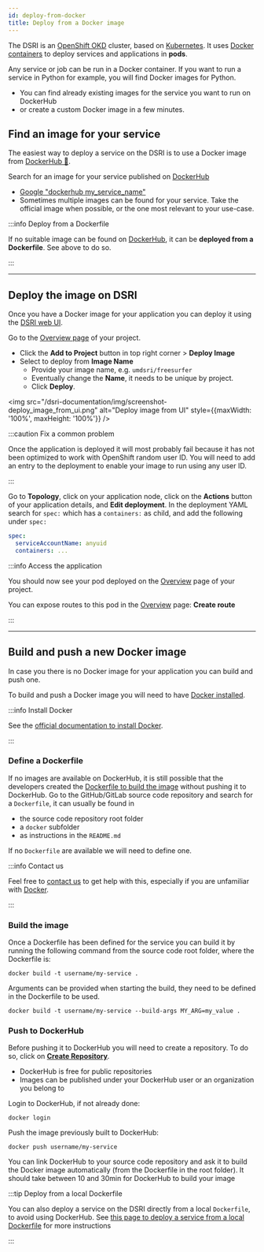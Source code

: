 ```yaml
---
id: deploy-from-docker
title: Deploy from a Docker image
---
```


The DSRI is an [OpenShift OKD](https://www.okd.io/) cluster, based on [Kubernetes](https://kubernetes.io/). It uses [Docker containers](https://www.docker.com) to deploy services and applications in **pods**.

Any service or job can be run in a Docker container. If you want to run a service in Python for example, you will find Docker images for Python. 

* You can find already existing images for the service you want to run on DockerHub
* or create a custom Docker image in a few minutes. 

## Find an image for your service

The easiest way to deploy a service on the DSRI is to use a Docker image from [DockerHub 🐳](https://hub.docker.com/).

Search for an image for your service published on [DockerHub](https://hub.docker.com/)

* [Google "dockerhub my_service_name"](https://www.google.com/search?q=dockerhub+python)
* Sometimes multiple images can be found for your service. Take the official image when possible, or the one most relevant to your use-case.

:::info Deploy from a Dockerfile

If no suitable image can be found on [DockerHub](https://hub.docker.com/), it can be **deployed from a Dockerfile**. See above to do so.

:::

---

## Deploy the image on DSRI

Once you have a Docker image for your application you can deploy it using the [DSRI web UI](https://console-openshift-console.apps.dsri2.unimaas.nl/console/projects).

Go to the [Overview page](https://console-openshift-console.apps.dsri2.unimaas.nl/console/projects) of your project.

* Click the **Add to Project** button in top right corner > **Deploy Image**
* Select to deploy from **Image Name**
  * Provide your image name, e.g. `umdsri/freesurfer`
  * Eventually change the **Name**, it needs to be unique by project.
  * Click **Deploy**.

<img src="/dsri-documentation/img/screenshot-deploy_image_from_ui.png" alt="Deploy image from UI" style={{maxWidth: '100%', maxHeight: '100%'}} />

:::caution Fix a common problem

Once the application is deployed it will most probably fail because it has not been optimized to work with OpenShift random user ID. You will need to add an entry to the deployment to enable your image to run using any user ID.

:::

Go to **Topology**, click on your application node, click on the **Actions** button of your application details, and **Edit deployment**. In the deployment YAML search for `spec:` which has a `containers:` as child, and add the following under `spec:`

```yaml
spec:
  serviceAccountName: anyuid
  containers: ...
```

:::info Access the application

You should now see your pod deployed on the [Overview](https://console-openshift-console.apps.dsri2.unimaas.nl/console/projects) page of your project.

You can expose routes to this pod in the [Overview](https://console-openshift-console.apps.dsri2.unimaas.nl/console/projects) page: **Create route**

:::

---

## Build and push a new Docker image

In case you there is no Docker image for your application you can build and push one.

To build and push a Docker image you will need to have [Docker installed](https://docs.docker.com/get-docker/).

:::info Install Docker

See the [official documentation to install Docker](https://docs.docker.com/get-docker/).

:::

### Define a Dockerfile

If no images are available on DockerHub, it is still possible that the developers created the [Dockerfile to build the image](https://docs.docker.com/engine/reference/builder/) without pushing it to DockerHub. Go to the GitHub/GitLab source code repository and search for a `Dockerfile`, it can usually be found in

* the source code repository root folder
* a `docker` subfolder
* as instructions in the `README.md`

If no `Dockerfile` are available we will need to define one. 

:::info Contact us

Feel free to [contact us](/help) to get help with this, especially if you are unfamiliar with [Docker](https://docs.docker.com/get-started/).

:::

### Build the image

Once a Dockerfile has been defined for the service you can build it by running the following command from the source code root folder, where the Dockerfile is:

```shell
docker build -t username/my-service .
```

Arguments can be provided when starting the build, they need to be defined in the Dockerfile to be used.

```shell
docker build -t username/my-service --build-args MY_ARG=my_value .
```

### Push to DockerHub

Before pushing it to DockerHub you will need to create a repository. To do so, click on **[Create Repository](https://hub.docker.com/repository/create)**.

* DockerHub is free for public repositories
* Images can be published under your DockerHub user or an organization you belong to

Login to DockerHub, if not already done:

```shell
docker login
```

Push the image previously built to DockerHub:

```shell
docker push username/my-service
```

You can link DockerHub to your source code repository and ask it to build the Docker image automatically (from the Dockerfile in the root folder). It should take between 10 and 30min for DockerHub to build your image

:::tip Deploy from a local Dockerfile

You can also deploy a service on the DSRI directly from a local `Dockerfile`, to avoid using DockerHub. See [this page to deploy a service from a local Dockerfile](/docs/guide-dockerfile-to-openshift) for more instructions

:::